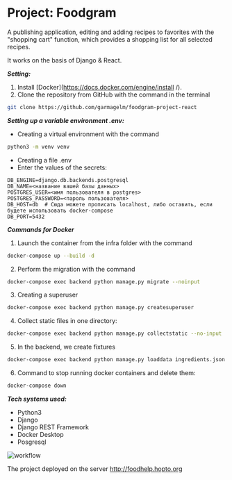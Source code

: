 # Project: Foodgram
A publishing application, editing and adding recipes to favorites with the "shopping cart" function, which provides a shopping list for all selected recipes.

It works on the basis of Django & React.

***Setting:***
1. Install [Docker](https://docs.docker.com/engine/install /).
2. Clone the repository from GitHub with the command in the terminal
```bash
git clone https://github.com/garmagelm/foodgram-project-react
```

***Setting up a variable environment .env:***

* Creating a virtual environment with the command
```bash
python3 -m venv venv
```
* Creating a file .env
* Enter the values of the secrets: 
```
DB_ENGINE=django.db.backends.postgresql
DB_NAME=<название вашей базы данных>
POSTGRES_USER=<имя пользователя в postgres>
POSTGRES_PASSWORD=<пароль пользователя>
DB_HOST=db  # Сюда можете прописать localhost, либо оставить, если будете использовать docker-compose
DB_PORT=5432
```

***Commands for Docker***
1. Launch the container from the infra folder with the command
```bash
docker-compose up --build -d
```
2. Perform the migration with the command
```bash
docker-compose exec backend python manage.py migrate --noinput
```
3. Creating a superuser
```bash
docker-compose exec backend python manage.py createsuperuser
```
4. Collect static files in one directory:
```bash
docker-compose exec backend python manage.py collectstatic --no-input
```
5. In the backend, we create fixtures 
```bash
docker-compose exec backend python manage.py loaddata ingredients.json
```
6. Command to stop running docker containers and delete them:
```bash
docker-compose down
```

***Tech systems used:***

* Python3
* Django
* Django REST Framework
* Docker Desktop
* Posgresql


![workflow](https://github.com/garmagelm/foodgram-project-react/actions/workflows/foodgram_project.yml/badge.svg)

The project deployed on the server http://foodhelp.hopto.org